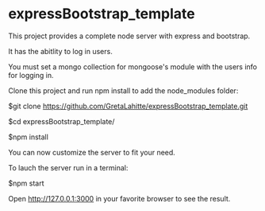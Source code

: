 # expressBootstrap_template
 
This project provides a complete node server with express and bootstrap.

It has the abitlity to log in users.

You must set a mongo collection for mongoose's module with the users info for logging in.

Clone this project and run npm install to add the node_modules folder:

$git clone https://github.com/GretaLahitte/expressBootstrap_template.git

$cd expressBootstrap_template/

$npm install

You can now customize the server to fit your need.

To lauch the server run in a terminal:

$npm start

Open http://127.0.0.1:3000 in your favorite browser to see the result.

